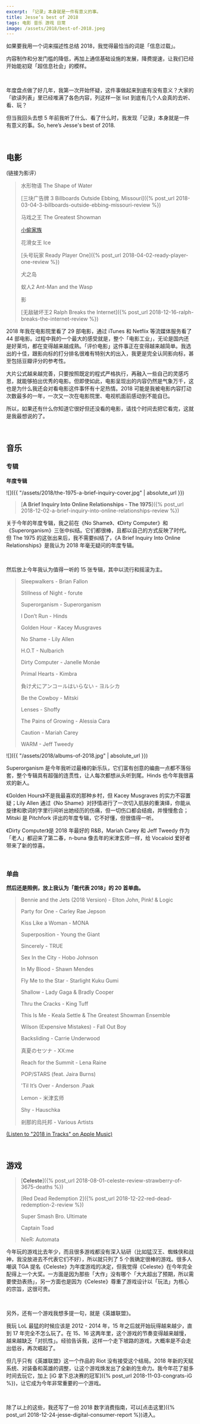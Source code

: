 ```yaml
---
excerpt: 「记录」本身就是一件有意义的事。
title: Jesse‘s best of 2018
tags: 电影 音乐 游戏 日常
image: /assets/2018/best-of-2018.jpeg
---
```


如果要我用一个词来描述性总结 2018，我觉得最恰当的词是「信息过载」。

内容制作和分发门槛的降低，再加上通信基础设施的发展，降费提速，让我们已经开始能初窥「超信息社会」的模样。

<br>

年度盘点做了好几年，我第一次开始怀疑，这件事做起来到底有没有意义？大家的「欲读列表」里已经堆满了各色内容，列这样一张 list 到底有几个人会真的去听、看、玩？

但当我回头去想 5 年前我听了什么、看了什么时，我发现「记录」本身就是一件有意义的事。So, here’s Jesse's best of 2018.

<br>

## 电影
(链接为影评）

> 水形物语 The Shape of Water
> 
> [三块广告牌 3 Billboards Outside Ebbing, Missouri]({% post_url 2018-03-04-3-billboards-outside-ebbing-missouri-review %})
> 
> 马戏之王 The Greatest Showman
> 
> [小偷家族](https://twitter.com/Jesoooor/status/1026100853269098496)
> 
> 花滑女王 Ice
> 
> [头号玩家 Ready Player One]({% post_url 2018-04-02-ready-player-one-review %})
> 
> 犬之岛 
> 
> 蚁人2 Ant-Man and the Wasp
> 
> 影
> 
> [无敌破坏王2 Ralph Breaks the Internet]({% post_url 2018-12-16-ralph-breaks-the-internet-review %})

2018 年我在电影院里看了 29 部电影，通过 iTunes 和 Netflix 等流媒体服务看了 44 部电影。过程中我的一个最大的感受就是，整个「电影工业」，无论是国内还是好莱坞，都在变得越来越成熟。「评价电影」这件事正在变得越来越简单。我选出的十佳，跟影向标的打分排名很难有特别大的出入，我更是完全认同影向标，甚至包括豆瓣评分的参考性。

大片公式越来越完善，只要按照既定的程式严格执行，再融入一些自己的灵感巧思，就能够拍出优秀的电影。但即使如此，电影呈现出的内容仍然是气象万千，这也是为什么我还会对看电影这件事怀有十足热情。2018 可能是我被电影内容打动次数最多的一年，一次又一次在电影院里、电视机面前感动到不能自已。

所以，如果还有什么你知道它很好但还没看的电影，请找个时间去把它看完，这就是我最想说的了。

<br>

## 音乐

### 专辑
**年度专辑**

![]({{ "/assets/2018/the-1975-a-brief-inquiry-cover.jpg" | absolute_url }})

> [**A Brief Inquiry Into Online Relationships - The 1975**]({% post_url 2018-12-02-a-brief-inquiry-into-online-relationships-review %})

关于今年的年度专辑，我之前在《No Shame》、《Dirty Computer》和《Superorganism》三张中纠结。它们都很棒，且都以自己的方式反映了时代。但 The 1975 的这张出来后，我不需要纠结了，《A Brief Inquiry Into Online Relationships》是我认为 2018 年毫无疑问的年度专辑。

<br>

然后放上今年我认为值得一听的 15 张专辑，其中以流行和摇滚为主。

> Sleepwalkers - Brian Fallon
> 
> Stillness of Night - forute
> 
> Superorganism - Superorganism
> 
> I Don’t Run - Hinds
> 
> Golden Hour - Kacey Musgraves
> 
> No Shame - Lily Allen
> 
> H.O.T - Nulbarich
> 
> Dirty Computer - Janelle Monáe
> 
> Primal Hearts - Kimbra
> 
> 負け犬にアンコールはいらない - ヨルシカ
> 
> Be the Cowboy - Mitski
> 
> Lenses - Shoffy
> 
> The Pains of Growing - Alessia Cara
> 
> Caution - Mariah Carey
> 
> WARM - Jeff Tweedy

![]({{ "/assets/2018/albums-of-2018.jpg" | absolute_url }})

Superorganism 是今年我听过最棒的新乐队，它们富有创意的编曲一点都不落俗套，整个专辑具有超强的连贯性，让人每次都想从头听到尾。Hinds 也今年我很喜欢的新人。

《Golden Hours》不是我最喜欢的那种乡村，但 Kacey Musgraves 的实力不容置疑；Lily Allen 通过《No Shame》对抒情进行了一次切入肌肤的重演绎，你能从旋律和歌词的字里行间听出她经历的伤痛，但一切伤口都会结痂，并慢慢愈合；Mitski 是 Pitchfork 评出的年度专辑，它不好懂，但很值得一听。

《Dirty Computer》是 2018 年最好的 R&B，Mariah Carey 和 Jeff Tweedy 作为「老人」都迎来了第二春，n-buna 像去年的米津玄师一样，给 Vocaloid 爱好者带来了新的惊喜。

<br>

### 单曲
**然后还是照例，放上我认为「能代表 2018」的 20 首单曲。**

> Bennie and the Jets (2018 Version) - Elton John, Pink! & Logic
> 
> Party for One - Carley Rae Jepson
> 
> Kiss Like a Woman - MONA
> 
> Superposition - Young the Giant
> 
> Sincerely - TRUE
> 
> Sex In the City - Hobo Johnson
> 
> In My Blood - Shawn Mendes
> 
> Fly Me to the Star - Starlight Kuku Gumi
> 
> Shallow - Lady Gaga & Bradly Cooper
> 
> Thru the Cracks - King Tuff
> 
> This Is Me - Keala Settle & The Greatest Showman Ensemble
> 
> Wilson (Expensive Mistakes) - Fall Out Boy
> 
> Backsliding - Carrie Underwood
> 
> 真夏のセツナ - XX:me
> 
> Reach for the Summit - Lena Raine
> 
> POP/STARS (feat. Jaira Burns)
> 
> 'Til It’s Over - Anderson .Paak
> 
> Lemon - 米津玄师
> 
> Shy - Hauschka
> 
> 剎那的烏托邦 - Various Artists

[(Listen to "2018 in Tracks" on Apple Music)](https://itunes.apple.com/us/playlist/2018-in-tracks/pl.u-mJy829ruzoXXxMZ)

<br>

## 游戏
> [**Celeste**]({% post_url 2018-08-01-celeste-review-strawberry-of-3675-deaths %})
> 
> [Red Dead Redemption 2]({% post_url 2018-12-22-red-dead-redemption-2-review %})
> 
> Super Smash Bro. Ultimate
> 
> Captain Toad
> 
> NieR: Automata

今年玩的游戏比去年少，而且很多游戏都没有深入钻研（比如猛汉王、蜘蛛侠和战神，我没放进去不代表它们不好），所以就只列了 5 个我确定很棒的游戏。很多人嘲讽 TGA 提名《Celeste》为年度游戏的决定，但我觉得《Celeste》在今年完全配得上一个大奖。一方面是因为那些「大作」没有哪个「大大超出了预期，所以需要使劲表扬」，另一方面也是因为《Celeste》尊重了游戏设计以「玩法」为核心的宗旨，这很可贵。

<br>

另外，还有一个游戏我想多提一句，就是《英雄联盟》。

我玩 LoL 最猛的时候应该是 2012 - 2014 年，15 年之后就开始玩得越来越少，直到 17 年完全不怎么玩了。在 15、16 这两年里，这个游戏的节奏变得越来越慢，越来越缺乏「对抗性」。经验告诉我，这样一个走下坡路的游戏，大概率是不会走出低谷，再次崛起了。

但几乎只有《英雄联盟》这一个作品的 Riot 没有接受这个结局。2018 年新的天赋系统、对装备和英雄的调整，让这个游戏焕发出了全新的生命力。我今年花了挺多时间去玩它，加上 [iG 拿下总决赛的冠军]({% post_url 2018-11-03-congrats-iG %})，让它成为今年非常重要的一个游戏。

<br>

除了以上的这些，我还写了一份 2018 数字消费指南，可以[点击这里]({% post_url 2018-12-24-jesse-digital-consumer-report %})进入。
